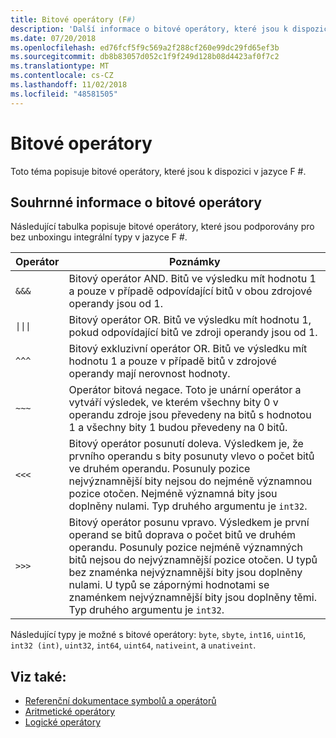 ```yaml
---
title: Bitové operátory (F#)
description: 'Další informace o bitové operátory, které jsou k dispozici v programovacím jazyce F #.'
ms.date: 07/20/2018
ms.openlocfilehash: ed76fcf5f9c569a2f288cf260e99dc29fd65ef3b
ms.sourcegitcommit: db8b83057d052c1f9f249d128b08d4423af0f7c2
ms.translationtype: MT
ms.contentlocale: cs-CZ
ms.lasthandoff: 11/02/2018
ms.locfileid: "48581505"
---
```

# <a name="bitwise-operators"></a>Bitové operátory

Toto téma popisuje bitové operátory, které jsou k dispozici v jazyce F #.

## <a name="summary-of-bitwise-operators"></a>Souhrnné informace o bitové operátory

Následující tabulka popisuje bitové operátory, které jsou podporovány pro bez unboxingu integrální typy v jazyce F #.

|Operátor|Poznámky|
|--------|-----|
|`&&&`|Bitový operátor AND. Bitů ve výsledku mít hodnotu 1 a pouze v případě odpovídající bitů v obou zdrojové operandy jsou od 1.|
|<code>&#124;&#124;&#124;</code>|Bitový operátor OR. Bitů ve výsledku mít hodnotu 1, pokud odpovídající bitů ve zdroji operandy jsou od 1.|
|`^^^`|Bitový exkluzivní operátor OR. Bitů ve výsledku mít hodnotu 1 a pouze v případě bitů v zdrojové operandy mají nerovnost hodnoty.|
|`~~~`|Operátor bitová negace. Toto je unární operátor a vytváří výsledek, ve kterém všechny bity 0 v operandu zdroje jsou převedeny na bitů s hodnotou 1 a všechny bity 1 budou převedeny na 0 bitů.|
|`<<<`|Bitový operátor posunutí doleva. Výsledkem je, že prvního operandu s bity posunuty vlevo o počet bitů ve druhém operandu. Posunuly pozice nejvýznamnější bity nejsou do nejméně významnou pozice otočen. Nejméně významná bity jsou doplněny nulami. Typ druhého argumentu je `int32`.|
|`>>>`|Bitový operátor posunu vpravo. Výsledkem je první operand se bitů doprava o počet bitů ve druhém operandu. Posunuly pozice nejméně významných bitů nejsou do nejvýznamnější pozice otočen. U typů bez znaménka nejvýznamnější bity jsou doplněny nulami. U typů se zápornými hodnotami se znaménkem nejvýznamnější bity jsou doplněny těmi. Typ druhého argumentu je `int32`.|

Následující typy je možné s bitové operátory: `byte`, `sbyte`, `int16`, `uint16`, `int32 (int)`, `uint32`, `int64`, `uint64`, `nativeint`, a `unativeint`.

## <a name="see-also"></a>Viz také:

- [Referenční dokumentace symbolů a operátorů](index.md)
- [Aritmetické operátory](arithmetic-operators.md)
- [Logické operátory](boolean-operators.md)
